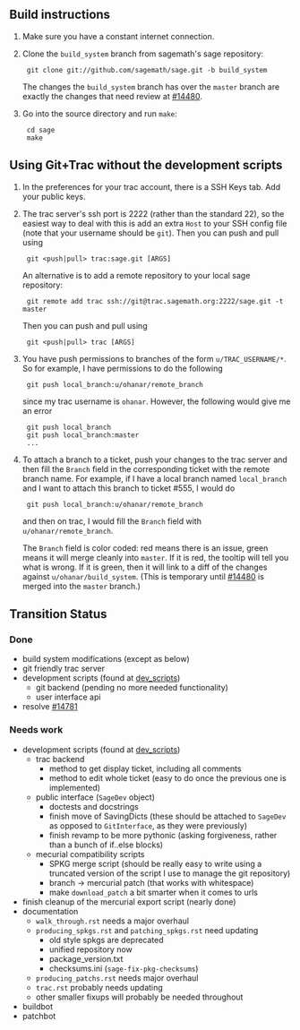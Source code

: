 ## Build instructions

1. Make sure you have a constant internet connection.
1. Clone the `build_system` branch from sagemath's sage repository:

        git clone git://github.com/sagemath/sage.git -b build_system

   The changes the `build_system` branch has over the `master` branch
   are exactly the changes that need review at [#14480](http://trac.sagemath.org/14480).

1. Go into the source directory and run `make`:

        cd sage
        make

## Using Git+Trac without the development scripts

1. In the preferences for your trac account, there is a SSH Keys tab. Add your public keys.

1. The trac server's ssh port is 2222 (rather than the standard 22), so
   the easiest way to deal with this is add an extra `Host` to your SSH config file (note
   that your username should be `git`). Then you can push and pull using

        git <push|pull> trac:sage.git [ARGS]

   An alternative is to add a remote repository to your local sage repository:

        git remote add trac ssh://git@trac.sagemath.org:2222/sage.git -t master

   Then you can push and pull using

        git <push|pull> trac [ARGS]

1. You have push permissions to branches of the form `u/TRAC_USERNAME/*`. So for
   example, I have permissions to do the following

        git push local_branch:u/ohanar/remote_branch

   since my trac username is `ohanar`. However, the following would give me an error

        git push local_branch
        git push local_branch:master
        ...

1. To attach a branch to a ticket, push your changes to the trac server and
   then fill the `Branch` field in the corresponding ticket with the remote branch
   name. For example, if I have a local branch named `local_branch` and I want to
   attach this branch to ticket #555, I would do

        git push local_branch:u/ohanar/remote_branch

   and then on trac, I would fill the `Branch` field with `u/ohanar/remote_branch`.

   The `Branch` field is color coded: red means there is an issue, green means it will
   merge cleanly into `master`. If it is red, the tooltip will tell you what is wrong.
   If it is green, then it will link to a diff of the changes against
   `u/ohanar/build_system`. (This is temporary until
   [#14480](http://trac.sagemath.org/14480) is merged into the `master` branch.)

## Transition Status

### Done

- build system modifications (except as below)
- git friendly trac server
- development scripts (found at [dev_scripts](https://github.com/ohanar/sage/tree/dev_scripts))
    * git backend (pending no more needed functionality)
    * user interface api
- resolve [#14781](http://trac.sagemath.org/14781)

### Needs work

- development scripts (found at [dev_scripts](https://github.com/ohanar/sage/tree/dev_scripts))
    * trac backend
        + method to get display ticket, including all comments
        + method to edit whole ticket (easy to do once the previous one is implemented)
    * public interface (`SageDev` object)
        + doctests and docstrings
        + finish move of SavingDicts (these should be attached to `SageDev` as opposed to `GitInterface`, as they were previously)
        + finish revamp to be more pythonic (asking forgiveness, rather than a bunch of if..else blocks)
    * mecurial compatibility scripts
        + SPKG merge script (should be really easy to write using a truncated version of the script I use to manage the git repository)
        + branch -> mercurial patch (that works with whitespace)
        + make `download_patch` a bit smarter when it comes to urls
- finish cleanup of the mercurial export script (nearly done)
- documentation
    * `walk_through.rst` needs a major overhaul
    * `producing_spkgs.rst` and `patching_spkgs.rst` need updating
        + old style spkgs are deprecated
        + unified repository now
        + package_version.txt
        + checksums.ini (`sage-fix-pkg-checksums`)
    * `producing_patchs.rst` needs major overhaul
    * `trac.rst` probably needs updating
    * other smaller fixups will probably be needed throughout
- buildbot
- patchbot